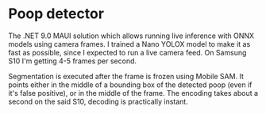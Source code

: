 # Poop detector

The .NET 9.0 MAUI solution which allows running live inference with ONNX models using camera frames.
I trained a Nano YOLOX model to make it as fast as possible, since I expected to run a live camera feed. 
On Samsung S10 I'm getting 4-5 frames per second.

Segmentation is executed after the frame is frozen using Mobile SAM. It points either in the middle of a bounding box of the detected poop (even if it's false positive), or in the middle of the frame.
The encoding takes about a second on the said S10, decoding is practically instant.
